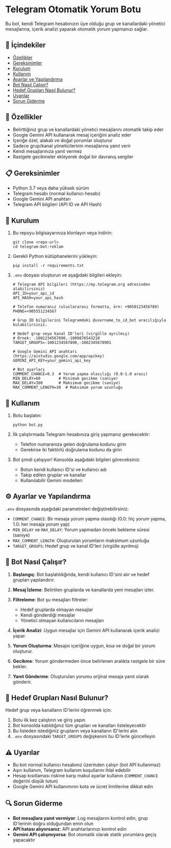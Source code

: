 # Telegram Otomatik Yorum Botu

Bu bot, kendi Telegram hesabınızın üye olduğu grup ve kanallardaki yönetici mesajlarına, içerik analizi yaparak otomatik yorum yapmanızı sağlar.

## 📑 İçindekiler

- [Özellikler](#-özellikler)
- [Gereksinimler](#-gereksinimler)
- [Kurulum](#-kurulum)
- [Kullanım](#-kullanım)
- [Ayarlar ve Yapılandırma](#️-ayarlar-ve-yapılandırma)
- [Bot Nasıl Çalışır?](#-bot-nasıl-çalışır)
- [Hedef Grupları Nasıl Bulunur?](#-hedef-grupları-nasıl-bulunur)
- [Uyarılar](#️-uyarılar)
- [Sorun Giderme](#-sorun-giderme)

## 🌟 Özellikler

- Belirttiğiniz grup ve kanallardaki yönetici mesajlarını otomatik takip eder
- Google Gemini API kullanarak mesaj içeriğini analiz eder
- İçeriğe özel, alakalı ve doğal yorumlar oluşturur
- Sadece grup/kanal yöneticilerinin mesajlarına yanıt verir
- Kendi mesajlarınıza yanıt vermez
- Rastgele gecikmeler ekleyerek doğal bir davranış sergiler

## 📋 Gereksinimler

- Python 3.7 veya daha yüksek sürüm
- Telegram hesabı (normal kullanıcı hesabı)
- Google Gemini API anahtarı 
- Telegram API bilgileri (API ID ve API Hash)

## 🔧 Kurulum

1. Bu repoyu bilgisayarınıza klonlayın veya indirin:
   ```
   git clone <repo-url>
   cd telegram-bot-reklam
   ```

2. Gerekli Python kütüphanelerini yükleyin:
   ```
   pip install -r requirements.txt
   ```

3. `.env` dosyası oluşturun ve aşağıdaki bilgileri ekleyin:
   ```
   # Telegram API bilgileri (https://my.telegram.org adresinden alabilirsiniz)
   API_ID=your_api_id
   API_HASH=your_api_hash
   
   # Telefon numaranız (uluslararası formatta, örn: +9050123456789)
   PHONE=+905551234567

   # Grup ID bilgilerini Telegramdaki @username_to_id_bot aracılığıyla bulabilirsiniz.
   
   # Hedef grup veya kanal ID'leri (virgülle ayrılmış)
   # Örnek: -1001234567890,-1009876543210
   TARGET_GROUPS=-1001234567890,-1002345678901
   
   # Google Gemini API anahtarı (https://aistudio.google.com/app/apikey)
   GEMINI_API_KEY=your_gemini_api_key
   
   # Bot ayarları
   COMMENT_CHANCE=0.3  # Yorum yapma olasılığı (0.0-1.0 arası)
   MIN_DELAY=60        # Minimum gecikme (saniye)
   MAX_DELAY=300       # Maksimum gecikme (saniye)
   MAX_COMMENT_LENGTH=30  # Maksimum yorum uzunluğu
   ```

## 🚀 Kullanım

1. Botu başlatın:
   ```
   python bot.py
   ```

2. İlk çalıştırmada Telegram hesabınıza giriş yapmanız gerekecektir:
   - Telefon numaranıza gelen doğrulama kodunu girin
   - Gerekirse iki faktörlü doğrulama kodunu da girin

3. Bot şimdi çalışıyor! Konsolda aşağıdaki bilgileri göreceksiniz:
   - Botun kendi kullanıcı ID'si ve kullanıcı adı
   - Takip edilen gruplar ve kanallar
   - Kullanılabilir Gemini modelleri

## ⚙️ Ayarlar ve Yapılandırma

`.env` dosyasında aşağıdaki parametreleri değiştirebilirsiniz:

- `COMMENT_CHANCE`: Bir mesaja yorum yapma olasılığı (0.0: hiç yorum yapma, 1.0: her mesaja yorum yap)
- `MIN_DELAY` ve `MAX_DELAY`: Yorum yapmadan önceki bekleme süresi (saniye)
- `MAX_COMMENT_LENGTH`: Oluşturulan yorumların maksimum uzunluğu
- `TARGET_GROUPS`: Hedef grup ve kanal ID'leri (virgülle ayrılmış)


## 🤖 Bot Nasıl Çalışır?

1. **Başlangıç**: Bot başlatıldığında, kendi kullanıcı ID'sini alır ve hedef grupları yapılandırır.

2. **Mesaj İzleme**: Belirtilen gruplarda ve kanallarda yeni mesajları izler.

3. **Filtreleme**: Bot şu mesajları filtreler:
   - Hedef gruplarda olmayan mesajlar
   - Kendi gönderdiği mesajlar
   - Yönetici olmayan kullanıcıların mesajları

4. **İçerik Analizi**: Uygun mesajlar için Gemini API kullanarak içerik analizi yapar.

5. **Yorum Oluşturma**: Mesajın içeriğine uygun, kısa ve doğal bir yorum oluşturur.

6. **Gecikme**: Yorum göndermeden önce belirlenen aralıkta rastgele bir süre bekler.

7. **Yanıt Gönderme**: Oluşturulan yorumu orijinal mesaja yanıt olarak gönderir.

## 📱 Hedef Grupları Nasıl Bulunur?

Hedef grup veya kanalların ID'lerini öğrenmek için:

1. Botu ilk kez çalıştırın ve giriş yapın
2. Bot konsolda katıldığınız tüm grupları ve kanalları listeleyecektir
3. Bu listeden istediğiniz grupların veya kanalların ID'lerini alın
4. `.env` dosyasındaki `TARGET_GROUPS` değişkenini bu ID'lerle güncelleyin

## ⚠️ Uyarılar

- Bu bot normal kullanıcı hesabınız üzerinden çalışır (bot API kullanmaz)
- Aşırı kullanım, Telegram kullanım koşullarını ihlal edebilir
- Hesap kısıtlaması riskine karşı makul ayarlar kullanın (`COMMENT_CHANCE` değerini düşük tutun)
- Google Gemini API kullanımının kota ve ücret limitlerine dikkat edin

## 🔍 Sorun Giderme

- **Bot mesajlara yanıt vermiyor**: Log mesajlarını kontrol edin, grup ID'lerinin doğru olduğundan emin olun
- **API hatası alıyorsanız**: API anahtarlarınızı kontrol edin
- **Gemini API çalışmıyorsa**: Bot otomatik olarak statik yorumlara geçiş yapacaktır
